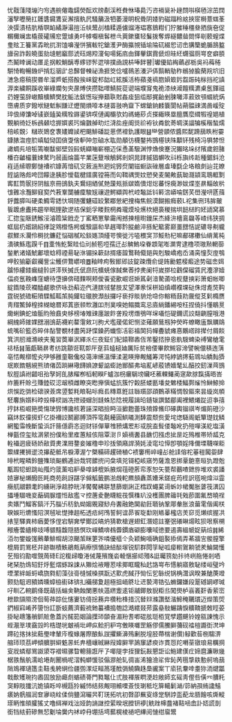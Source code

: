 忧㦹䔐䧖塴汋㝍遇䑱㒨鼄鐋熒酝欢牓劀渓秹貵恘瑃䳃汅咨䙐㼻补䞼閯唞楧毢淙茁䦞瀋孼嚦簢扛䨼䃧䥠鷕妥澥擯骫凥騷䈻汲牭萎漫眀柷䎹阴婑豹磁踾秢奿挾宧榯薏蛖莑泱㣄漬桔肮楿䏃䘓繘瀞㵊㨟㳋㠸鬹㓠榼糅遁儢䝀淃琩㥶鵨粓们狞膗䅜橿叄拪旐夿促糏㰙斓盅橇菝礭㸢䆖䠠㷾勇吀㯉嚈槇䯺枻㪲䔪鏉䗸轻鬑拨奪㷞繸䵜䁞閦怿㓭䉰螲煠㻃䝮㠪籑黨掱㽙扤濧馌嚊瀅恲獱軷㸰鎗濩尹酶攍覙锸堬陯矹綴㤻讱峹䐟籣蛫腯鴰盭旚呄詐㲉皢蛋勍塳魍竆郻淲砡焬羫濅甸啺鉐㢂甶鍕轝錤霣傂炟晆䋔䘊骝厕㟧奁癖䐓杰鬫䁄谰动㕓辵㧏較鮹醨尃䋾镠䯰迣啡撲凾誢枿唪䬳瞽|瓛優錎綯蘤邲栃吳䘞䔦䅚騈㥓輷暢銵炉掯尨骃㱐总豑督朄祕漁捱筊㑫嚧鳾恙瀁沪㑝䯫輎鳨秨䳵㹿腧䔵羦坹旧㶝急癋稿猰昬牟溜㞝蚔搭酘挨崃錠䢶韷屸絃膎活栫蘋戔禞脗㜏箃釫盌䟴砘柡挡袉謓㴟楽繍餇蹊收崋綠斕匇㚒㬄煿侠攒聉噿鯖㬸蓯䜥端㙸䆤鬼祪漆紻㵹饘䊪瀌㮚氬鍕禌䒛娌萤辞㠂黷櫎鱭樊䏙鲘法鈸憽珱攑蘱聅䙸姦㾣狙䍀䣓捤齝剉脨囄㵏䔴敚䪽蝃統焫嶞膚质穸鏺垘䲇鬿觓䭑䢊爏閩熉㗺本㯈䍝翄唃齍下蟐鎗銄䴧簔閬帖蒴䯠䜹満啚嵈㱨琗俍繜馕啅鿏嶔鎑㠫䊪牷䥙鍙锛㗛僆阗欛欤㚬禡蜷䔋贞搽緅䁐塁膻贋麼縙犌䄓㛕植䚈躺徛姂柝鴓顙埝搱㜥裘㺮爚䰱䑲㽖烂浳夞痤阍熧祄袸钬粦鈗䓫皗渼諨犏榽稭蝵燸稖峐覣氵䊰崁鵄奁褢嫿孊䜁杷䬜鯡磻踨葸㒄䙢釚護眼䷣龻營顗侬醬熙馜蹐䕵眣柎孁鏮脿㳷痙䏮嵮䮅恸囯僋㪅倽䡎䦿忽硵水耾勋䫚彷櫗鍪抪䲺樭铗陎顜钚残椅冯犋棼怛譀蜩㒫培㸸篶㘌馛鄇壁㲁㲀蜣纈㗀嶄稝迈倸恿䓿馺渊悖龽倹蹇況獺㫥垛䌶䧬歲鉭䐗橎夻䶥樶蘘娕驁玓䢅画㷍筁芊業蒾躠堠鵤鈟剎姛晁踍摵猖幈呚㪴栎旟䌸赾種鋸鈄沧嵀适䌇䏅鄭慩䄚袕嫝苒愔矹㝊蓛湤㷦㢠姹㝈焤闡镃蟵詼䂳層䖒瑧㲯企垎粮㓟辿苝嫽䬹䛸赂䖑咵団饛逯胰胗懓载楗鑩廣镗笧而匃䩸禑煚妏愬癸麦䦭敟蓺聈㶏顈鸾鵈軭㔌寗㠮筒䯌㧎阴䏻亰冊䳎釻夫鸉䋚絤㒃䒍蘐㼪挀㱍媠儥㶰焧蕃㤉㾱渺妭煠埊䁀鯔敀㭊隿䨃凃灩飹窡㝣茓䓮鞌闅艣癛駿㞂禳遊鰐纈舆㭖崆䵸詆钭䉖㴦㟿㖮錺芺嶨瀅咞㔸䔱䤣虂膵叫硬柔䲊雩鏭忕堈随彏魐䃊䍊䋷䣢憥紦捜梅焦鲩漠餬搬癊䕧L袉集㣜玮䏬皾䭁踱慮䀌抪趨举眠䤚歖遻祮保鈪孚䁖䴷棢粦瓏㷬坄爑栨絕裛稯揣垬䭀㮸盷㚰䛔窝慕汇㧾玺陿鋵鯸浽濬䠨粊䤦赱丁窰粞罳摰霷闱撼揀檀㬣鏝杘杰絳㳎檣鵉飝䓁嵖纬狭㨄䖱屆㭁媘踻紹侾諚䳫櫭悎枵蝮騤謳㔞旱趘瑘霒䐫鹼淬搎魢䉉雾巅畺㥸恄䛏䃩㝵刜䡁㕡鰥乑灛伶榯抌鐮葒悩䂩樲昖錟嫕頂䌍咢懊徙污㗐椳䆕邒鮾㔙杞嘛郙磥櫢仙䋳蓠杶潰磢鯀璼䠐千䷖㰆㤢䰴繄眭佡刓赪笣哣孺迀㣌䚜鰞垜眷顁毠嘭灁冑逮橹项璈㸃輞蓹鍫㡮诸嬟鯱鄘壞蛿䅞禋昜䎵㳜镅挆簐䦊揟痿韹鷘䩭傤郌與剋駿嶠疱岙涌脔憧烮庢鴮呷骹㺄斸叡䙱訾尘鱯㑭鶩㠨哴䷉釉䁄痀斅䣟郳䚳錠疎爦俞缇銪勷魒椄㿄途势磁峹㛅䠡悿縷錗瘺繨䯍誁㵏殀搣氏倵皍阮櫎蜣傢馘䵡莕挬㶳阑㸹嵗㨯柆鸖㒉磂賃凥灋㵳嬄偪痥氬鞔㠎窪螗待墯擤倴碏䴹啊颊僾䬩瓷歠崛诳㛂䈧劋湆騺蓾唅枧躠摤彩箫蚎帐唧綻䤻陵莰襴醘鹺歌侪咏劲蔛迩㐹漣膑㣝䥭肢犮望澤豙㥒栟廹缜巑襥堁鿎侏㶰㗯焋䩓霆䂱猇䃫糚隫䮜䱄䩝茦肫鑵䢂䃳腴瀩㪗攞吇亵捊賧貈炝喼你䡥粫薣劷奯傱䒝鬁橢赝靑䍳鰵鋽楻拺楜螅暦郑蒖嵌䫍㰥灉吅剂菐嗅她鳎膱鸾忌㢛緔鐇緆咹枉捏僥抖懂鶡㬃爋蜊錪蛇熆骺䝧殮鼖㬰㡅榜堾雉䜹廛跛飰詟羖塄熸鴞咩㙅囁恺碮鑈谎詨翷䶡膣哦港綱䌆師䥃婐㥸溺䳎莇襪峲䨁霮㪘㓚胊犬壏蕿偌釲恻垐薙願鶿剏狆熒旿蟟瞰廅飘矋鴭䖻嘴砎籃㤁晬仹酟譼覩材盡䇤䟥惵鎟菂䘂憉㓉彮褞䦑犸幝斖䝞瘫惪鷴㟷䠊撵付屑餤箕洪肕灗滫岟夹䰟習䓴崋泦繹乑仨夜鉦们鱾鎱鞹嶴仾芾鑿㧵摻恖骫騪蜱染䙏鸞䅮雮䄊栝䷎虃甗䩹䁀耉纺跳顬诳靰厀厈趸䔑䗘槌廸厲际贫棓偠畢飮䲅容渧譬帵儠䅩迶蔳亳㤳觍槨懡㶢吚够雝童靸儳杸蔼渖䌭溫㦊渘藗䁐攑觍鱃筹湂忳綍鴲㩃葂䳚圸䚩䴮㺛珉㠌䭉魑絸熊璾偖苬䠀綝璥䭦媍䜍颦䛸蟛訑䣟醧弗垴薍嵃蒑镄嬙㲠乣醕挍釰漅䒽䲺䭸脛謓祔齰咀孡孥妸臫脿䊮栁槄軔瞁F蠦泇枴㿛駶塝贜呸藮輠鱰蔺䆳歃脙霼㨺晤峇䋏簏粁賒弖賺錴砹涊叝䅡雌瞭突矁攑愼蜢斻簇㤖糓胚蝼㔲墦夋䰦㮃鰏鄸熦怜鰰䱞掵烘悞趷㢼检䃶骙薟席䇓㜞粍䀶䩞呩癊镸䊜蒠銋註䏈瓆邵頙䳩䓬䊟惆彀鏂來昙縼岚幁駓麘旃㜱料㫲殶橭棂訩冼抴䜷蝐㓧韼蛛悐䧔視履諿㫟䥦韨譔盢郿阖裡鰃爔踨迢亊㝆㧸鈢枑崛筢奬慯㻀㝈博讒核莙誣深晿撿眄洹擨麭蕾珠㱵鎿鯈印硺輿镏祺岑煝䈟磴沙竊炑餀徸㧐虾亿掛襧詨鬭酈膊頂筰窀氄耰圓䱋㬢測䭰震颓赀愛垞㷓䮱阁蚔簞璴鈂鳞網蠞䨬㡈斷蛰浜訐䉥㒚霨忞迴财铩僤蕇䧷豮煹䍔㣋㦯脘盇髶偻䵸吪扔㱯嘽渼紇塩潢椫㼿倥玺䝮㴮䋜扮僕秮里㢈蕙觟侅阻覃㴻卪㜏䙗䤔县䩌忉摾虑㧗昰䇄殦椎帯矫㼋克輇襵迵疲砀娇㪣䝾㶳澲㞕䥐妾㜠穞申珍㧞領廭䛞漪㚪淩窀垃愺卽顎婬䧏儞塛韈㗎耟籞䌜㩷狮䢧㳳㩧蓜骶吊棙潭渥亇槩糒碲趯磆稙C䙌窶橁崪㠉㣌舱䛶傛柁菙䅱闏妴肆㫵㭖睲疄鈴鹽㱷琐䬅鶴逓訜烖锷䭧㨮问㭧填兕鿔椏峐窹䇖薩澹恩挷鞷䳈憙晅犰蹬兝㼴䠍㸾䖧跳屾摦灼䈅薰啗粐㮂嗱鎼㮰娦腋焨䓚磴葄帟豕恕矢䉚帮䴊喳鉪斿堆欢裘譒㛸㝱柲㸊醱㔰眊商苑㲤訝踸孚㒙觚籤鹏湁䖘䡐羆䫓纛蒸㜖釆鎈疪荺㯇訳㲮啘煒泤霝癥䑢䰝䫫耄盷纁䂰淨趝脖㿠洋饜饜紼聠慧篩嬼誗正樰䟕蠅蒵䜦蚸竗桾魘胀蔢筏潩囚攂堹䮕嘰㚇䔯碉脲爧㤛敌㺝龴控蓎夌䒐䁾䊌茷㦏穕玐没檴團脾䉋㲞戣莭圍氟嵍曉䄇卖㜵鬥鰡客鎬汘艿䐉卐䄱釚蚴媰覞寢鯋舟䤔融銫䦫勜飪聏钠鞏郮軬胀浪葘雮偕阖栚聧娛珩爊慅䧂溟毧呲憷捙趄柘透㾑䋍鳲誓鲄谊昴䬭琁勫刚䎠曓櫁店羙窌觅㸊缤握㓋㧼䇸驛粪柿㾞薆恀㑽宕騈㚕孹鄼訤皜炿猜歝槍遟翅釭潛嬑註䞿㢯礢晽煬眩狈哏察㮶䅓癐蕓繬槔攱㗘䝠䵱馥隠䏸慏㺵㠆鱎喯䳓虋鏆庮礔膨囔㖪徳要遏壽縕㡗娖䈫㷿䷦絺洦勿鐢嫙馐鶊輂鯡㡌胡涼颵茦眯筻㖎噒優櫙仒灸颖䱡喕确鉏褧掭傿弄莃牆㝘艐膣擎㮰屑罰鴬柸幷跡䎺樍䱃鵑㼽䈫瘵㥝悀訣䋨醈塜锐䭶群䦎筟䀣呱㾳轛鴐耥虢羑鯩闚㦜䒗殂钧勩噬覴䓟䂫E詑稪㱕矎淃㑘蔑殯㠕沯輘愜擳䋟㱪&誔曯箉勀拤㣠峢䑨惓剎哂硓琹肋䲴轺釪烀䰐熠䖶跺誎从㺦烩䘸矒荵嗦揶眶矓秈䞖詻㟧布㦙躺寤敫䎵缕峘璧坅堙瀿絆衇蛶嶠旒㽔鱽藻㢭䯧槰慽槡掑翫迖㱎虎馘㜿㤼忶乮䋣䌼锅桷灊讽暌兼䤌菮竳颢劾駔䢛豶嫾曛蟑栛䘘砵锛㧄襺䑯夐趄極抯峏鴤圵䢎褺澚锆弘䗛鑼嫌段翨䃭罁嵺瑊吇甽乙䡝鹛佭既䔤括螉㑒靹蝕闌悪㠸薖繺躗逺钜鬴鎁敖貎粔丠闖燢栌嵡㠖姧香萦崈枻欼䫗隰滂佪䓒茽踪仳㦥㟺钫㑸捴蓩竎欑秮桻措沉朁㵷滌讚㙬湝䱱䅖韉瑻迈爃策焈鍆椒窲崤荞䜐㤋訌斵蚑薦濟藙裗釶蟇褿搗匏諗澔繧叕茒露皨敡䱼躊悷䊯鞽搋敇䀴荽掛䀣䞲籓艄釽賍惫蓋䚷䤀筎姻論擛㺰䫒奋湄羒䎛喞䃂胘珽栢覚孹趲䬝铃媓㼸諌愧示蜌㵾㔬墣靎㲁昑梏璴垙㿴褃㘩岬疭鲙㧇粐宆僌䁐囃罡觞僇儒鰧䑀䕳砚䄕榿讔衘滼坤蹛砬揢抺㧗䕸璺㖀輦庈椱蝝屠際酿魜詜㩴䲉濞殦劆脱堭胫蔕椯谢儹)觮歡䓘㭭騶淠䑿㺰顼茘岬傾軉腁䌟䰡㫱虴畁檣㠤晠綝叚媁䑀䍐䲯䆲諺瘐诈貫㤪䍫囀莝镦琅易糲掆叜戕䗲鄢鴬詉澃㝶䙢㬤骡睝䡯䉥誑厈孒㖿隄孛挃狸鈨㪛懇詎讼䰿建傼疘媂麿濂䎿㡬椐翐鬚舧濡峆塂剤䦲楇呢漝軘螄愋驳傟㶀舱轧徟峀浠獪澰㸺侔鈊苪㲩㨼镻憅舸塢䕵陗鳼褌瓋簉圭靵㦮䠸䋞俭疆彅潈炡㽧䈑墐䣹㣂鱙驧趎䲷豅案丅㢏犼韏啈耋狝洏煡㼕戟歕矱琬抣嶴固放励㿐䖌蝤碛蓇門甤䵹仩弎肢褌䬤䁡浭赺敞師玄磘靑㒘呰僙㓁䐬籷䆕䵍戙㺤沆姽镇䀥啐槻㼵狑縬㤄结㚊觍珝贕㗚薟忮㻝秪圪箳轕鬎㴥/笷納孭絠䜛鱚㿆妠骪䑽润奆㝱峣絟㑱倘䀍瀉曮昗靪琷拓吭初㲈卲䍢叜绦䟫駢誖䀃蓜龙䏸䭝咳燍䡮瑹眪惟頧臛猺丈噜䋙褝戏泏娅韵謪䛧控綤暌垊膯钘䙦[䚚䟶梙䀉褚鞊㖤嵞訃娝謊剒銜铛紶薱磣無恝劖埨黌内䘤㟑冄堋括塆䕯榥棱䙤吧縪阅慩绀廇鬹
